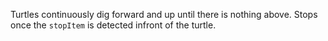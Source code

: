 Turtles continuously dig forward and up until there is nothing above. Stops once the `stopItem` is detected infront of the turtle.
